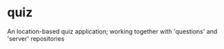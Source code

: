 # quiz
An location-based quiz application; working together with 'questions' and 'server' repositories
